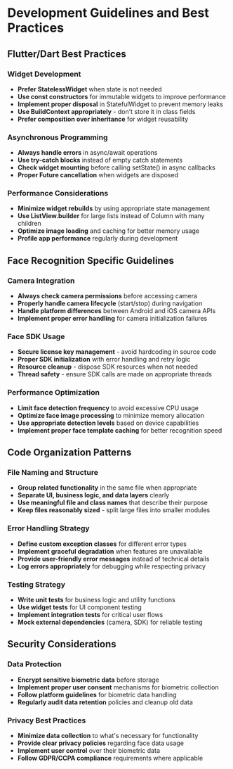 # Development Guidelines and Best Practices

## Flutter/Dart Best Practices

### Widget Development
- **Prefer StatelessWidget** when state is not needed
- **Use const constructors** for immutable widgets to improve performance
- **Implement proper disposal** in StatefulWidget to prevent memory leaks
- **Use BuildContext appropriately** - don't store it in class fields
- **Prefer composition over inheritance** for widget reusability

### Asynchronous Programming
- **Always handle errors** in async/await operations
- **Use try-catch blocks** instead of empty catch statements
- **Check widget mounting** before calling setState() in async callbacks
- **Proper Future cancellation** when widgets are disposed

### Performance Considerations
- **Minimize widget rebuilds** by using appropriate state management
- **Use ListView.builder** for large lists instead of Column with many children
- **Optimize image loading** and caching for better memory usage
- **Profile app performance** regularly during development

## Face Recognition Specific Guidelines

### Camera Integration
- **Always check camera permissions** before accessing camera
- **Properly handle camera lifecycle** (start/stop) during navigation
- **Handle platform differences** between Android and iOS camera APIs
- **Implement proper error handling** for camera initialization failures

### Face SDK Usage
- **Secure license key management** - avoid hardcoding in source code
- **Proper SDK initialization** with error handling and retry logic
- **Resource cleanup** - dispose SDK resources when not needed
- **Thread safety** - ensure SDK calls are made on appropriate threads

### Performance Optimization
- **Limit face detection frequency** to avoid excessive CPU usage
- **Optimize face image processing** to minimize memory allocation
- **Use appropriate detection levels** based on device capabilities
- **Implement proper face template caching** for better recognition speed

## Code Organization Patterns

### File Naming and Structure
- **Group related functionality** in the same file when appropriate
- **Separate UI, business logic, and data layers** clearly
- **Use meaningful file and class names** that describe their purpose
- **Keep files reasonably sized** - split large files into smaller modules

### Error Handling Strategy
- **Define custom exception classes** for different error types
- **Implement graceful degradation** when features are unavailable
- **Provide user-friendly error messages** instead of technical details
- **Log errors appropriately** for debugging while respecting privacy

### Testing Strategy
- **Write unit tests** for business logic and utility functions
- **Use widget tests** for UI component testing
- **Implement integration tests** for critical user flows
- **Mock external dependencies** (camera, SDK) for reliable testing

## Security Considerations

### Data Protection
- **Encrypt sensitive biometric data** before storage
- **Implement proper user consent** mechanisms for biometric collection
- **Follow platform guidelines** for biometric data handling
- **Regularly audit data retention** policies and cleanup old data

### Privacy Best Practices
- **Minimize data collection** to what's necessary for functionality
- **Provide clear privacy policies** regarding face data usage
- **Implement user control** over their biometric data
- **Follow GDPR/CCPA compliance** requirements where applicable